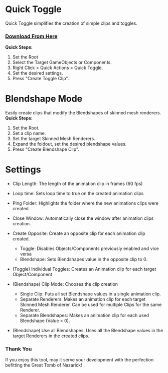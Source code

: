 # Quick Toggle
Quick Toggle simplifies the creation of simple clips and toggles.

### [Download From Here](https://www.nazarick.tomb/tools/)

**Quick Steps:**  
1. Set the Root
2. Select the Target GameObjects or Components.
3. Right Click > Quick Actions > Quick Toggle.
4. Set the desired settings.
5. Press "Create Toggle Clip".

# Blendshape Mode
Easily create clips that modify the Blendshapes of skinned mesh renderers.
**Quick Steps:**  
1. Set the Root.
2. Set a clip name.
3. Set the target Skinned Mesh Renderers.
4. Expand the foldout, set the desired blendshape values.
5. Press "Create Blendshape Clip".

# Settings
- Clip Length: The length of the animation clip in frames (60 fps)
- Loop time: Sets loop time to true on the created animation clips
- Ping Folder: Highlights the folder where the new animations clips were created.
- Close Window: Automatically close the window after animation clips creation.
- Create Opposite: Create an opposite clip for each animation clip created.
	- Toggle: Disables Objects/Components previously enabled and vice versa
	- Blendshape: Sets Blendshapes value in the opposite clip to 0.

- (Toggle) Individual Toggles: Creates an Animation clip for each target Object/Component

- (Blendshape) Clip Mode: Chooses the clip creation
	- Single Clip: Puts all set Blendshape values in a single animation clip.
	- Separate Renderers: Makes an animation clip for each target Skinned Mesh Renderer. Can be used for multiple Clips for the same Renderer.
	- Separate Blendshapes: Makes an animation clip for each used Blendshape (Value > 0).

- (Blendshape) Use all Blendshapes: Uses all the Blendshape values in the target Renderers in the created clips.

### Thank You
If you enjoy this tool, may it serve your development with the perfection befitting the Great Tomb of Nazarick!